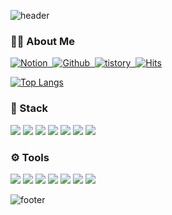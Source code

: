 ![header](https://capsule-render.vercel.app/api?type=waving&color=gradient&customColorList=18&height=300&section=header&text=🍀LEE%20SEUNG%20YEON🍀&fontSize=65)


### **👩‍💻 About Me**
 <a href=""><img alt="Notion" src="https://img.shields.io/badge/Notion-000000?style=flat-square&logo=Notion&logoColor=white"/>&nbsp;
  <a href="https://github.com/dltmddus02"><img alt="Github" src="https://img.shields.io/badge/GitHub-181717?style=flat-square&logo=GitHub&logoColor=white"/>&nbsp;
  <a href="https://nourzoo.tistory.com/"><img alt="tistory" src="https://img.shields.io/badge/tistory-000000?style=flat-square&logo=tistory&logoColor=white"/>&nbsp;
[![Hits](https://hits.seeyoufarm.com/api/count/incr/badge.svg?url=https%3A%2F%2Fgithub.com%2Fdltmddus02&count_bg=%23000000&title_bg=%239796F0&icon=&icon_color=%23E7E7E7&title=hits&edge_flat=false)](https://hits.seeyoufarm.com)

[![Top Langs](https://github-readme-stats.vercel.app/api/top-langs/?username=dltmddus02&custom_title=SeungYeon's%20github&bg_color=60,9796f0,fbc7d4&title_color=f7f5f5&hide_border=true&layout=compact)](https://github.com/anuraghazra/github-readme-stats)



### **🔧 Stack**

![](https://img.shields.io/badge/HTML-F1007E?style=for-the-badge&logo=html5&logoColor=white)
![](https://img.shields.io/badge/CSS-239120?&style=for-the-badge&logo=css3&logoColor=white)
![](https://img.shields.io/badge/JavaScript-F7DF1E?style=for-the-badge&logo=JavaScript&logoColor=white)
![](https://img.shields.io/badge/Python-3776AB?style=for-the-badge&logo=python&logoColor=white)
![](https://img.shields.io/badge/C-00599C?style=for-the-badge&logo=c&logoColor=white)
![](https://img.shields.io/badge/Java-ED8B00?style=for-the-badge&logo=openjdk&logoColor=white)
![](https://img.shields.io/badge/Spring-6DB33F?style=for-the-badge&logo=spring&logoColor=white)

### **⚙ Tools**

![](https://img.shields.io/badge/IntelliJ_IDEA-000000.svg?style=for-the-badge&logo=intellij-idea&logoColor=white)
![](https://img.shields.io/badge/Eclipse-2C2255?style=for-the-badge&logo=eclipse&logoColor=white)
![](https://img.shields.io/badge/VIM-%2311AB00.svg?&style=for-the-badge&logo=vim&logoColor=white)
![](https://img.shields.io/badge/Visual_Studio-5C2D91?style=for-the-badge&logo=visual%20studio&logoColor=white)
![](https://img.shields.io/badge/Visual_Studio_Code-0078D4?style=for-the-badge&logo=visual%20studio%20code&logoColor=white)
![](https://img.shields.io/badge/Discord-7289DA?style=for-the-badge&logo=discord&logoColor=white)
![](https://img.shields.io/badge/Slack-4A154B?style=for-the-badge&logo=slack&logoColor=white)
![]()

![footer](https://capsule-render.vercel.app/api?type=waving&color=gradient&customColorList=18&height=150&section=footer&fontSize=50) 

